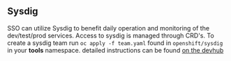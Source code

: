 ## Sysdig

SSO can utilize Sysdig to benefit daily operation and monitoring of the dev/test/prod services. Access to sysdig is managed through CRD's. To create a sysdig team run `oc apply -f team.yaml` found in `openshift/sysdig` in your __tools__ namespace. 
detailed instructions can be found [on the devhub](https://developer.gov.bc.ca/OpenShift-User-Guide-to-Creating-and-Using-a-Sysdig-Team-for-Monitoring)

